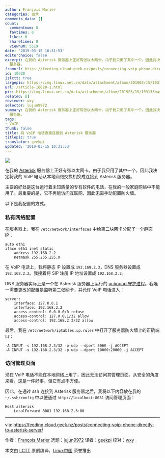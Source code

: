 ```yaml
---
author: François Marier
categories: 技术
comments_data: []
count:
  commentnum: 0
  favtimes: 0
  likes: 0
  sharetimes: 0
  viewnum: 5519
date: '2019-03-15 10:31:53'
editorchoice: false
excerpt: 在我的 Asterisk 服务器上正好有张以太网卡。由于我只用了其中一个，因此我决定将我的 VoIP 电话从本地网络交换机换成连接到 Asterisk
  服务器。
fromurl: https://feeding.cloud.geek.nz/posts/connecting-voip-phone-directly-to-asterisk-server/
id: 10620
islctt: true
largepic: https://img.linux.net.cn/data/attachment/album/201903/15/103133hay6i1cbda2p41ga.jpg
url: /article-10620-1.html
pic: https://img.linux.net.cn/data/attachment/album/201903/15/103133hay6i1cbda2p41ga.jpg.thumb.jpg
related: []
reviewer: wxy
selector: lujun9972
summary: 在我的 Asterisk 服务器上正好有张以太网卡。由于我只用了其中一个，因此我决定将我的 VoIP 电话从本地网络交换机换成连接到 Asterisk
  服务器。
tags:
- VoIP
thumb: false
title: 将 VoIP 电话直接连接到 Asterisk 服务器
titlepic: true
translator: geekpi
updated: '2019-03-15 10:31:53'
---
```


![](/data/attachment/album/201903/15/103133hay6i1cbda2p41ga.jpg)


在我的 [Asterisk](https://www.asterisk.org/) 服务器上正好有张以太网卡。由于我只用了其中一个，因此我决定将我的 VoIP 电话从本地网络交换机换成连接到 Asterisk 服务器。


主要的好处是这台运行着未知质量的专有软件的电话，在我的一般家庭网络中不能用了。最重要的是，它不再能访问互联网，因此无需手动配置防火墙。


以下是我配置的方式。


### 私有网络配置


在服务器上，我在 `/etc/network/interfaces` 中给第二块网卡分配了一个静态 IP：



```
auto eth1
iface eth1 inet static
    address 192.168.2.2
    netmask 255.255.255.0
```

在 VoIP 电话上，我将静态 IP 设置成 `192.168.2.3`，DNS 服务器设置成 `192.168.2.2`。我接着将 SIP 注册 IP 地址设置成 `192.168.2.2`。


DNS 服务器实际上是一个在 Asterisk 服务器上运行的 [unbound 守护进程](https://feeding.cloud.geek.nz/posts/setting-up-your-own-dnssec-aware/)。我唯一需要更改的配置是监听第二张网卡，并允许 VoIP 电话进入：



```
server:
    interface: 127.0.0.1
    interface: 192.168.2.2
    access-control: 0.0.0.0/0 refuse
    access-control: 127.0.0.1/32 allow
    access-control: 192.168.2.3/32 allow
```

最后，我在 `/etc/network/iptables.up.rules` 中打开了服务器防火墙上的正确端口：



```
-A INPUT -s 192.168.2.3/32 -p udp --dport 5060 -j ACCEPT
-A INPUT -s 192.168.2.3/32 -p udp --dport 10000:20000 -j ACCEPT
```

### 访问管理页面


现在 VoIP 电话不能在本地网络上用了，因此无法访问其管理页面。从安全的角度来看，这是一件好事，但它有点不方便。


因此，在通过 ssh 连接到 Asterisk 服务器之后，我将以下内容放在我的 `~/.ssh/config` 中以便通过 `http://localhost:8081` 访问管理页面：



```
Host asterisk
    LocalForward 8081 192.168.2.3:80
```



---


via: <https://feeding.cloud.geek.nz/posts/connecting-voip-phone-directly-to-asterisk-server/>


作者：[François Marier](https://fmarier.org/) 选题：[lujun9972](https://github.com/lujun9972) 译者：[geekpi](https://github.com/geekpi) 校对：[wxy](https://github.com/wxy)


本文由 [LCTT](https://github.com/LCTT/TranslateProject) 原创编译，[Linux中国](https://linux.cn/) 荣誉推出